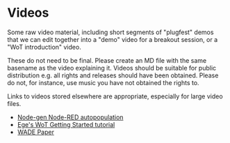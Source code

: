 # Videos 
Some raw video material,
including short segments of "plugfest" demos that we can edit together into a "demo" video for a breakout session,
or a "WoT introduction" video.

These do not need to be final.  Please create an MD file with the same basename as the video explaining it.
Videos should be suitable for public distribution e.g. all rights and releases should have been obtained.
Please do not, for instance, use music you have not obtained the rights to.

Links to videos stored elsewhere are appropriate, especially for large video files.

* [Node-gen Node-RED autopopulation](https://github.com/w3c/wot-testing/blob/master/events/2020.06.Online/prototypes/autopop.mp4)
* [Ege's WoT Getting Started tutorial](https://www.youtube.com/watch?v=lt_P2BU8e3I)
* [WADE Paper](https://www.youtube.com/watch?v=FGPbl8Occjw)
